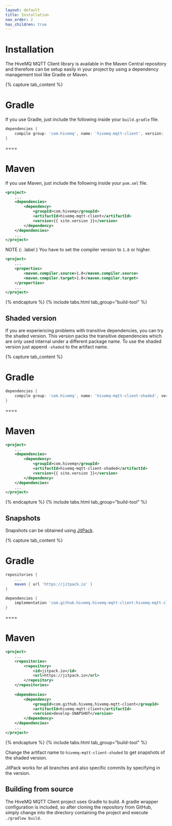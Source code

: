 ```yaml
---
layout: default
title: Installation
nav_order: 2
has_children: true
---
```


# Installation

The HiveMQ MQTT Client library is available in the Maven Central repository and therefore can be setup easily in your
project by using a dependency management tool like Gradle or Maven.

{% capture tab_content %}

Gradle
===

If you use Gradle, just include the following inside your `build.gradle` file.

```groovy
dependencies {
    compile group: 'com.hivemq', name: 'hivemq-mqtt-client', version: '{{ site.version }}'
}
```

====

Maven
===

If you use Maven, just include the following inside your `pom.xml` file.

```xml
<project>
    ...
    <dependencies>
        <dependency>
            <groupId>com.hivemq</groupId>
            <artifactId>hivemq-mqtt-client</artifactId>
            <version>{{ site.version }}</version>
        </dependency>
    </dependencies>
    ...
</project>
```

NOTE
{: .label }
You have to set the compiler version to `1.8` or higher.

```xml
<project>
    ...
    <properties>
        <maven.compiler.source>1.8</maven.compiler.source>
        <maven.compiler.target>1.8</maven.compiler.target>
    </properties>
    ...
</project>
```

{% endcapture %}
{% include tabs.html tab_group="build-tool" %}


## Shaded version

If you are experiencing problems with transitive dependencies, you can try the shaded version.
This version packs the transitive dependencies which are only used internal under a different package name.
To use the shaded version just append `-shaded` to the artifact name.

{% capture tab_content %}

Gradle
===

```groovy
dependencies {
    compile group: 'com.hivemq', name: 'hivemq-mqtt-client-shaded', version: '{{ site.version }}'
}
```

====

Maven
===

```xml
<project>
    ...
    <dependencies>
        <dependency>
            <groupId>com.hivemq</groupId>
            <artifactId>hivemq-mqtt-client-shaded</artifactId>
            <version>{{ site.version }}</version>
        </dependency>
    </dependencies>
    ...
</project>
```

{% endcapture %}
{% include tabs.html tab_group="build-tool" %}


## Snapshots

Snapshots can be obtained using [JitPack](https://jitpack.io/#hivemq/hivemq-mqtt-client).

{% capture tab_content %}

Gradle
===

```groovy
repositories {
    ...
    maven { url 'https://jitpack.io' }
}

dependencies {
    implementation 'com.github.hivemq.hivemq-mqtt-client:hivemq-mqtt-client:develop-SNAPSHOT'
}
```

====

Maven
===

```xml
<project>
    ...
    <repositories>
        <repository>
            <id>jitpack.io</id>
            <url>https://jitpack.io</url>
        </repository>
    </repositories>
    
    <dependencies>
        <dependency>
            <groupId>com.github.hivemq.hivemq-mqtt-client</groupId>
            <artifactId>hivemq-mqtt-client</artifactId>
            <version>develop-SNAPSHOT</version>
        </dependency>
    </dependencies>
    ...
</project>
```

{% endcapture %}
{% include tabs.html tab_group="build-tool" %}

Change the artifact name to `hivemq-mqtt-client-shaded` to get snapshots of the shaded version.

JitPack works for all branches and also specific commits by specifying in the version.


## Building from source

The HiveMQ MQTT Client project uses Gradle to build. A gradle wrapper configuration is included, so after cloning the 
repository from GitHub, simply change into the directory containing the project and execute `./gradlew build`.